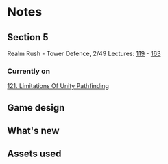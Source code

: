 # Notes
## Section 5
Realm Rush - Tower Defence, 2/49 Lectures: [119](https://www.udemy.com/course/unitycourse2/learn/lecture/9093136) - [163](https://www.udemy.com/course/unitycourse2/learn/lecture/10027008)

### Currently on
[121. Limitations Of Unity Pathfinding](https://www.udemy.com/course/unitycourse2/learn/lecture/9094300)

## Game design

## What's new

## Assets used
